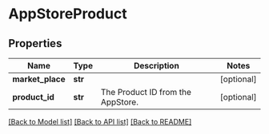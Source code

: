 # AppStoreProduct

## Properties
Name | Type | Description | Notes
------------ | ------------- | ------------- | -------------
**market_place** | **str** |  | [optional] 
**product_id** | **str** | The Product ID from the AppStore. | [optional] 

[[Back to Model list]](../README.md#documentation-for-models) [[Back to API list]](../README.md#documentation-for-api-endpoints) [[Back to README]](../README.md)


